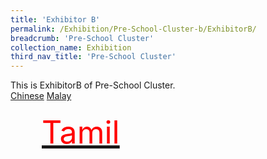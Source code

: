 ```yaml
---
title: 'Exhibitor B'
permalink: /Exhibition/Pre-School-Cluster-b/ExhibitorB/
breadcrumb: 'Pre-School Cluster'
collection_name: Exhibition
third_nav_title: 'Pre-School Cluster'
---
```


<div>
This is ExhibitorB of Pre-School Cluster.<br/>
 <a href="/Exhibition/Pre-School-Cluster-b/ExhibitorB/">Chinese</a>
 <a href="/Exhibition/Pre-School-Cluster-b/ExhibitorB/">Malay</a>
 <a href="/Exhibition/Pre-School-Cluster-b/ExhibitorB/"><div style="margin: 0px;padding: 20px 50px;font-size: 50px; color:
  red;">Tamil</div></a>
</div>
